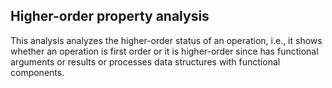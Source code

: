 Higher-order property analysis
------------------------------

This analysis analyzes the higher-order status of an operation,
i.e., it shows whether an operation is first order or
it is higher-order since has functional arguments or results
or processes data structures with functional components.
